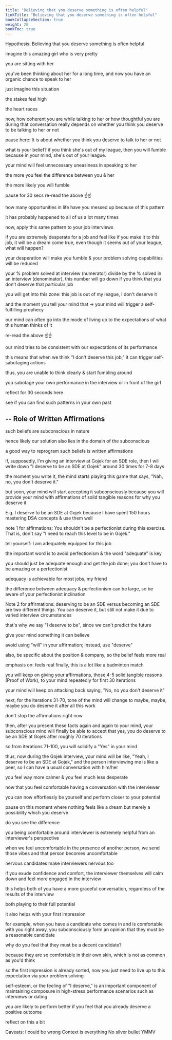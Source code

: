 ```yaml
---
title: "Believing that you deserve something is often helpful"
linkTitle: "Believing that you deserve something is often helpful"
bookCollapseSection: true
weight: 20
bookToc: true
---
```

Hypothesis:
Believing that you deserve something is often helpful

imagine this amazing girl who is very pretty

you are sitting with her

you've been thinking about her for a long time, and now you have an organic chance to speak to her

just imagine this situation

the stakes feel high

the heart races

now, how coherent you are while talking to her or how thoughtful you are during that conversation really depends on whether you think you deserve to be talking to her or not

pause here:
It is about whether you think you deserve to talk to her or not

what is your belief?
if you think she's out of my league, then you will fumble because in your mind, she's out of your league.

your mind will feel unnecessary uneasiness in speaking to her

the more you feel the difference between you & her

the more likely you will fumble

pause for 30 secs
re-read the above ☝️☝️

how many opportunities in life have you messed up because of this pattern

it has probably happened to all of us
a lot many times

now, apply this same pattern to your job interviews

if you are extremely desperate for a job and feel like if you make it to this job, it will be a dream come true, even though it seems out of your league, what will happen?

your desperation will make you fumble & your problem solving capabilities will be reduced

your % problem solved at interview (numerator) divide by the % solved in an interview (denominator), this number will go down if you think that you don’t deserve that particular job

you will get into this zone:
this job is out of my league, I don't deserve it

and the moment you tell your mind that → your mind will trigger a self-fulfilling prophecy

our mind can often go
into the mode of
living up to the expectations
of what this human thinks of it

re-read the above ☝️☝️

our mind tries to be consistent with our expectations of its performance

this means that when we think "I don't deserve this job," it can trigger self-sabotaging actions

thus, you are unable to think clearly & start fumbling around

you sabotage your own performance in the interview or in front of the girl

reflect for 30 seconds here

see if you can find such patterns in your own past

--
Role of Written Affirmations
--

such beliefs are subconscious in nature

hence likely our solution also lies in the domain of the subconscious

a good way to reprogram such beliefs is written affirmations

if, supposedly, I'm giving an interview at Gojek for an SDE role, then I will write down "I deserve to be an SDE at Gojek" around 30 times for 7-8 days

the moment you write it, the mind starts playing this game that says, "Nah, no, you don't deserve it."

but soon, your mind will start accepting it subconsciously because you will provide your mind with affirmations of solid tangible reasons for why you deserve it

E.g.
I deserve to be an SDE at Gojek because I have spent 150 hours mastering DSA concepts & use them well

note 1 for affirmations:
You shouldn't be a perfectionist during this exercise. That is, don't say "I need to reach this level to be in Gojek."

tell yourself: I am adequately equipped for this job

the important word is to avoid perfectionism & the word "adequate" is key

you should just be adequate enough and get the job done; you don't have to be amazing or a perfectionist

adequacy is achievable for most jobs, my friend

the difference between adequacy & perfectionism can be large, so be aware of your perfectionist inclination

Note 2 for affirmations:
deserving to be an SDE versus becoming an SDE are two different things. You can deserve it, but still not make it due to varied interview circumstances

that's why we say "I deserve to be", since we can't predict the future

give your mind something it can believe

avoid using "will" in your affirmation; instead, use "deserve"

also, be specific about the position & company, so the belief feels more real

emphasis on:
feels real
finally, this is a lot like a badminton match

you will keep on giving your affirmations, those 4-5 solid tangible reasons (Proof of Work), to your mind repeatedly for first 30 iterations

your mind will keep on attacking back saying, "No, no you don't deserve it"

next, for the iterations 31-70, tone of the mind will change to maybe, maybe, maybe you do deserve it after all this work

don't stop the affirmations right now

then, after you present these facts again and again to your mind, your subconscious mind will finally be able to accept that yes, you do deserve to be an SDE at Gojek after roughly 70 iterations

so from iterations 71-100, you will solidify a "Yes" in your mind

thus, now during the Gojek interview, your mind will be like, "Yeah, I deserve to be an SDE at Gojek," and the person interviewing me is like a peer, so I can have a usual conversation with him/her

you feel way more calmer & you feel much less desperate

now that you feel comfortable having a conversation with the interviewer

you can now effortlessly be yourself and perform closer to your potential

pause on this moment
where nothing feels like a dream
but merely a possibility which you deserve

do you see the difference

you being comfortable around interviewer is extremely helpful from an interviewer's perspective

when we feel uncomfortable in the presence of another person, we send those vibes and that person becomes uncomfortable

nervous candidates make interviewers nervous too

if you exude confidence and comfort, the interviewer themselves will calm down and feel more engaged in the interview

this helps both of you have a more graceful conversation, regardless of the results of the interview

both playing to their full potential

it also helps with your first impression

for example, when you have a candidate who comes in and is comfortable with you right away, you subconsciously form an opinion that they must be a reasonable candidate

why do you feel that they must be a decent candidate?

because they are so comfortable in their own skin, which is not as common as you'd think

so the first impression is already sorted, now you just need to live up to this expectation via your problem solving

self-esteem, or the feeling of "I deserve," is an important component of maintaining composure in high-stress performance scenarios such as interviews or dating

you are likely to perform better if you feel that you already deserve a positive outcome

reflect on this a bit

Caveats:
I could be wrong
Context is everything
No silver bullet
YMMV

